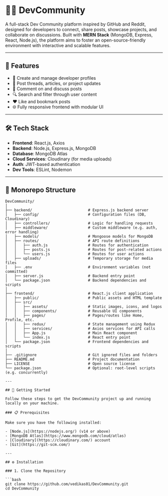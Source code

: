 # 🧑‍💻 DevCommunity

A full-stack Dev Community platform inspired by GitHub and Reddit, designed for developers to connect, share posts, showcase projects, and collaborate on discussions. Built with **MERN Stack** (MongoDB, Express, React, Node.js), the platform aims to foster an open-source-friendly environment with interactive and scalable features.

---

## 🚀 Features

- 📝 Create and manage developer profiles
- 🧵 Post threads, articles, or project updates
- 💬 Comment on and discuss posts
- 🔍 Search and filter through user content
- ❤️ Like and bookmark posts
- 🌐 Fully responsive frontend with modular UI

---

## 🛠️ Tech Stack

- **Frontend**: React.js, Axios
- **Backend**: Node.js, Express.js, MongoDB
- **Database**: MongoDB Atlas
- **Cloud Services**: Cloudinary (for media uploads)
- **Auth**: JWT-based authentication
- **Dev Tools**: ESLint, Nodemon

---

## 📁 Monorepo Structure

```plaintext
DevCommunity/
│
├── backend/                         # Express.js backend server
│   ├── config/                      # Configuration files (DB, Cloudinary)
│   ├── controllers/                 # Logic for handling requests
│   ├── middleware/                  # Custom middleware (e.g. auth, error handling)
│   ├── models/                      # Mongoose models for MongoDB
│   ├── routes/                      # API route definitions
│   │   ├── auth.js                  # Routes for authentication
│   │   ├── posts.js                 # Routes for post-related actions
│   │   └── users.js                 # Routes for user actions
│   ├── uploads/                     # Temporary storage for media files
│   ├── .env                         # Environment variables (not committed)
│   ├── server.js                    # Backend entry point
│   └── package.json                 # Backend dependencies and scripts
│
├── frontend/                        # React.js client application
│   ├── public/                      # Public assets and HTML template
│   ├── src/
│   │   ├── assets/                  # Static images, icons, and logos
│   │   ├── components/              # Reusable UI components
│   │   ├── pages/                   # Pages/routes like Home, Profile, etc.
│   │   ├── redux/                   # State management using Redux
│   │   ├── services/                # Axios services for API calls
│   │   ├── App.js                   # Main React component
│   │   └── index.js                 # React entry point
│   └── package.json                 # Frontend dependencies and scripts
│
├── .gitignore                       # Git ignored files and folders
├── README.md                        # Project documentation
├── LICENSE                          # Open source license
└── package.json                     # Optional: root-level scripts (e.g. concurrently)

---

## 🧪 Getting Started

Follow these steps to get the DevCommunity project up and running locally on your machine.

### 📋 Prerequisites

Make sure you have the following installed:

- [Node.js](https://nodejs.org/) (v14 or above)
- [MongoDB Atlas](https://www.mongodb.com/cloud/atlas)
- [Cloudinary](https://cloudinary.com/) account
- [Git](https://git-scm.com/)

---

## ⚙️ Installation

### 1. Clone the Repository

```bash
git clone https://github.com/vedikas01/DevCommunity.git
cd DevCommunity





